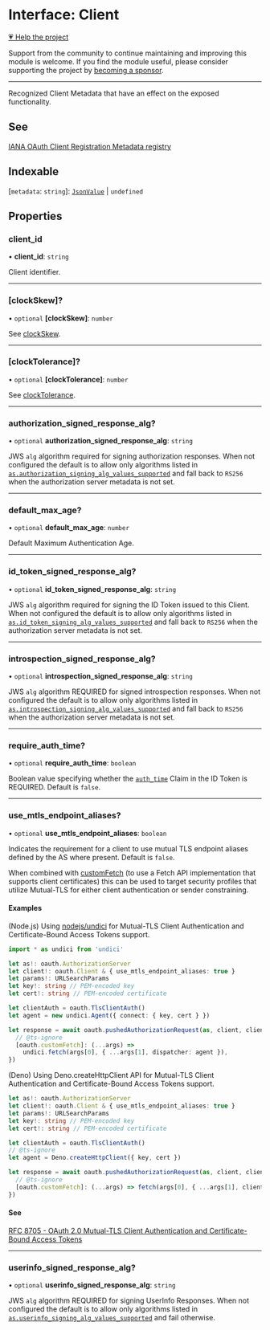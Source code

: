 # Interface: Client

[💗 Help the project](https://github.com/sponsors/panva)

Support from the community to continue maintaining and improving this module is welcome. If you find the module useful, please consider supporting the project by [becoming a sponsor](https://github.com/sponsors/panva).

***

Recognized Client Metadata that have an effect on the exposed functionality.

## See

[IANA OAuth Client Registration Metadata registry](https://www.iana.org/assignments/oauth-parameters/oauth-parameters.xhtml#client-metadata)

## Indexable

 \[`metadata`: `string`\]: [`JsonValue`](../type-aliases/JsonValue.md) \| `undefined`

## Properties

### client\_id

• **client\_id**: `string`

Client identifier.

***

### \[clockSkew\]?

• `optional` **\[clockSkew\]**: `number`

See [clockSkew](../variables/clockSkew.md).

***

### \[clockTolerance\]?

• `optional` **\[clockTolerance\]**: `number`

See [clockTolerance](../variables/clockTolerance.md).

***

### authorization\_signed\_response\_alg?

• `optional` **authorization\_signed\_response\_alg**: `string`

JWS `alg` algorithm required for signing authorization responses. When not configured the
default is to allow only algorithms listed in
[`as.authorization_signing_alg_values_supported`](AuthorizationServer.md#authorization_signing_alg_values_supported)
and fall back to `RS256` when the authorization server metadata is not set.

***

### default\_max\_age?

• `optional` **default\_max\_age**: `number`

Default Maximum Authentication Age.

***

### id\_token\_signed\_response\_alg?

• `optional` **id\_token\_signed\_response\_alg**: `string`

JWS `alg` algorithm required for signing the ID Token issued to this Client. When not
configured the default is to allow only algorithms listed in
[`as.id_token_signing_alg_values_supported`](AuthorizationServer.md#id_token_signing_alg_values_supported)
and fall back to `RS256` when the authorization server metadata is not set.

***

### introspection\_signed\_response\_alg?

• `optional` **introspection\_signed\_response\_alg**: `string`

JWS `alg` algorithm REQUIRED for signed introspection responses. When not configured the
default is to allow only algorithms listed in
[`as.introspection_signing_alg_values_supported`](AuthorizationServer.md#introspection_signing_alg_values_supported)
and fall back to `RS256` when the authorization server metadata is not set.

***

### require\_auth\_time?

• `optional` **require\_auth\_time**: `boolean`

Boolean value specifying whether the [`auth_time`](IDToken.md#auth_time) Claim in the ID Token
is REQUIRED. Default is `false`.

***

### use\_mtls\_endpoint\_aliases?

• `optional` **use\_mtls\_endpoint\_aliases**: `boolean`

Indicates the requirement for a client to use mutual TLS endpoint aliases defined by the AS
where present. Default is `false`.

When combined with [customFetch](../variables/customFetch.md) (to use a Fetch API implementation that supports client
certificates) this can be used to target security profiles that utilize Mutual-TLS for either
client authentication or sender constraining.

#### Examples

(Node.js) Using [nodejs/undici](https://github.com/nodejs/undici) for Mutual-TLS Client
Authentication and Certificate-Bound Access Tokens support.

```ts
import * as undici from 'undici'

let as!: oauth.AuthorizationServer
let client!: oauth.Client & { use_mtls_endpoint_aliases: true }
let params!: URLSearchParams
let key!: string // PEM-encoded key
let cert!: string // PEM-encoded certificate

let clientAuth = oauth.TlsClientAuth()
let agent = new undici.Agent({ connect: { key, cert } })

let response = await oauth.pushedAuthorizationRequest(as, client, clientAuth, params, {
  // @ts-ignore
  [oauth.customFetch]: (...args) =>
    undici.fetch(args[0], { ...args[1], dispatcher: agent }),
})
```

(Deno) Using Deno.createHttpClient API for Mutual-TLS Client Authentication and
Certificate-Bound Access Tokens support.

```ts
let as!: oauth.AuthorizationServer
let client!: oauth.Client & { use_mtls_endpoint_aliases: true }
let params!: URLSearchParams
let key!: string // PEM-encoded key
let cert!: string // PEM-encoded certificate

let clientAuth = oauth.TlsClientAuth()
// @ts-ignore
let agent = Deno.createHttpClient({ key, cert })

let response = await oauth.pushedAuthorizationRequest(as, client, clientAuth, params, {
  // @ts-ignore
  [oauth.customFetch]: (...args) => fetch(args[0], { ...args[1], client: agent }),
})
```

#### See

[RFC 8705 - OAuth 2.0 Mutual-TLS Client Authentication and Certificate-Bound Access Tokens](https://www.rfc-editor.org/rfc/rfc8705.html)

***

### userinfo\_signed\_response\_alg?

• `optional` **userinfo\_signed\_response\_alg**: `string`

JWS `alg` algorithm REQUIRED for signing UserInfo Responses. When not configured the default is
to allow only algorithms listed in
[`as.userinfo_signing_alg_values_supported`](AuthorizationServer.md#userinfo_signing_alg_values_supported)
and fail otherwise.
